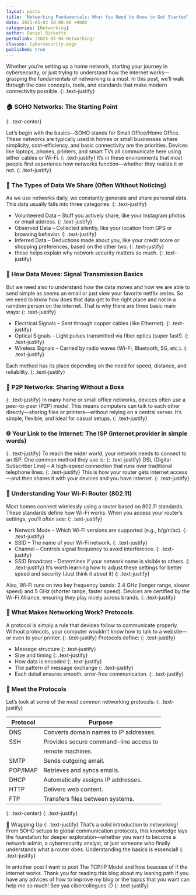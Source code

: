 ```yaml
---
layout: posts
title: 'Networking Fundamentals: What You Need to Know to Get Started'
date: 2025-05-03 10:00:00 +0000
categories: [Networking]
author: Daniel Ricketts
permalink: /2025-05-04-Networking/
classes: Cybersecurity-page
published: true
---
```


Whether you’re setting up a home network, starting your journey in cybersecurity, or just trying to understand how the internet works—grasping the fundamentals of networking is a must. In this post, we’ll walk through the core concepts, tools, and standards that make modern connectivity possible.
{: .text-justify}

### 🏠 SOHO Networks: The Starting Point

{: .text-center}

Let’s begin with the basics—SOHO stands for Small Office/Home Office. These networks are typically used in homes or small businesses where simplicity, cost-efficiency, and basic connectivity are the priorities. Devices like laptops, phones, printers, and smart TVs all communicate here using either cables or Wi-Fi.
{: .text-justify}
It’s in these environments that most people first experience how networks function—whether they realize it or not.
{: .text-justify}

### 🔐 The Types of Data We Share (Often Without Noticing)

As we use networks daily, we constantly generate and share personal data. This data usually falls into three categories:
{: .text-justify}

- Volunteered Data – Stuff you actively share, like your Instagram photos or email address.
  {: .text-justify}
- Observed Data – Collected silently, like your location from GPS or browsing behavior.
  {: .text-justify}
- Inferred Data – Deductions made about you, like your credit score or shopping preferences, based on the other two.
  {: .text-justify}
- these helps explain why network security matters so much.
  {: .text-justify}

### 📶 How Data Moves: Signal Transmission Basics

But we need also to understand how the data moves and how we are able to send simple as seems an email or just view your favorite netflix series. So we need to know how does that data get to the right place and not in a ramdom person on the internet. That is why there are three basic main ways:
{: .text-justify}

- Electrical Signals – Sent through copper cables (like Ethernet).
  {: .text-justify}
- Optical Signals – Light pulses transmitted via fiber optics (super fast!).
  {: .text-justify}
- Wireless Signals – Carried by radio waves (Wi-Fi, Bluetooth, 5G, etc.).
  {: .text-justify}

Each method has its place depending on the need for speed, distance, and reliability.
{: .text-justify}

### 🔗 P2P Networks: Sharing Without a Boss

{: .text-justify}
In many home or small office networks, devices often use a peer-to-peer (P2P) model. This means computers can talk to each other directly—sharing files or printers—without relying on a central server. It’s simple, flexible, and ideal for casual setups.
{: .text-justify}

### 🌐 Your Link to the Internet: The ISP (internet provider in simple words)

{: .text-justify}
To reach the wider world, your network needs to connect to an ISP. One common method they use is:
{: .text-justify}
DSL (Digital Subscriber Line) – A high-speed connection that runs over traditional telephone lines.
{: .text-justify}
This is how your router gets internet access—and then shares it with your devices and you have internet.
{: .text-justify}

### 📡 Understanding Your Wi-Fi Router (802.11)

Most homes connect wirelessly using a router based on 802.11 standards. These standards define how Wi-Fi works. When you access your router’s settings, you’ll often see:
{: .text-justify}

- Network Mode – Which Wi-Fi versions are supported (e.g., b/g/n/ac).
  {: .text-justify}
- SSID – The name of your Wi-Fi network.
  {: .text-justify}
- Channel – Controls signal frequency to avoid interference.
  {: .text-justify}
- SSID Broadcast – Determines if your network name is visible to others.
  {: .text-justify}
  It’s worth learning how to adjust these settings for better speed and security (Just think it about it)
  {: .text-justify}

Also, Wi-Fi runs on two key frequency bands: 2.4 GHz (longer range, slower speed) and 5 GHz (shorter range, faster speed). Devices are certified by the Wi-Fi Alliance, ensuring they play nicely across brands.
{: .text-justify}

### 🧩 What Makes Networking Work? Protocols.

A protocol is simply a rule that devices follow to communicate properly. Without protocols, your computer wouldn't know how to talk to a website—or even to your printer.
{: .text-justify}
Protocols define:
{: .text-justify}

- Message structure
  {: .text-justify}
- Size and timing
  {: .text-justify}
- How data is encoded
  {: .text-justify}
- The pattern of message exchange
  {: .text-justify}
- Each detail ensures smooth, error-free communication.
  {: .text-justify}

### 📜 Meet the Protocols

Let’s look at some of the most common networking protocols:
{: .text-justify}

| Protocol | Purpose                                |
| -------- | -------------------------------------- |
| DNS      | Converts domain names to IP addresses. |
| SSH      | Provides secure command-line access to |
|          | remote machines.                       |
| SMTP     | Sends outgoing email.                  |
| POP/IMAP | Retrieves and syncs emails.            |
| DHCP     | Automatically assigns IP addresses.    |
| HTTP     | Delivers web content.                  |
| FTP      | Transfers files between systems.       |

{: .text-center}
{: .text-justify}

🧠 Wrapping Up
{: .text-justify}
That’s a solid introduction to networking! From SOHO setups to global communication protocols, this knowledge lays the foundation for deeper exploration—whether you want to become a network admin, a cybersecurity analyst, or just someone who finally understands what a router does. Understanding the basics is essencial!
{: .text-justify}

In antother post I want to post The TCP/IP Model and how beacuse of if the internet works. Thank you for reading this blog about my leaning path if you have any advices of how to improve my blog or the topics that you want can help me so much! See yaa cibercollegues :D
{: .text-justify}
